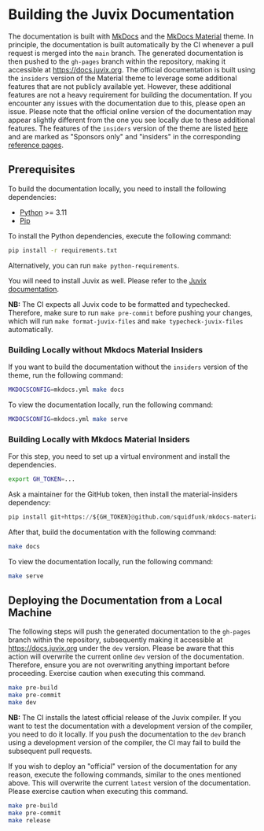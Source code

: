 # Building the Juvix Documentation

The documentation is built with [MkDocs](https://www.mkdocs.org) and the [MkDocs
Material](https://squidfunk.github.io/mkdocs-material) theme. In principle, the
documentation is built automatically by the CI whenever a pull request is merged
into the `main` branch. The generated documentation is then pushed to the
`gh-pages` branch within the repository, making it accessible at
https://docs.juvix.org. The official documentation is built using the `insiders`
version of the Material theme to leverage some additional features that are not
publicly available yet. However, these additional features are not a heavy
requirement for building the documentation. If you encounter any issues with the
documentation due to this, please open an issue. Please note that the official
online version of the documentation may appear slightly different from the one
you see locally due to these additional features. The features of the `insiders`
version of the theme are listed
[here](https://squidfunk.github.io/mkdocs-material/insiders/) and are marked as
"Sponsors only" and "insiders" in the corresponding [reference
pages](https://squidfunk.github.io/mkdocs-material/reference/).

## Prerequisites

To build the documentation locally, you need to install the following
dependencies:

- [Python](https://www.python.org) >= 3.11
- [Pip](https://pypi.org/project/pip)

To install the Python dependencies, execute the following command:

```bash
pip install -r requirements.txt
```

Alternatively, you can run `make python-requirements`.

You will need to install Juvix as well. Please refer to the [Juvix
documentation](https://docs.juvix.org).

**NB:** The CI expects all Juvix code to be formatted and typechecked.
Therefore, make sure to run `make pre-commit` before pushing your changes, which
will run `make format-juvix-files` and `make typecheck-juvix-files`
automatically.

### Building Locally without Mkdocs Material Insiders

If you want to build the documentation without the `insiders` version of the
theme, run the following command:

```bash
MKDOCSCONFIG=mkdocs.yml make docs
```

To view the documentation locally, run the following command:

```bash
MKDOCSCONFIG=mkdocs.yml make serve
```

### Building Locally with Mkdocs Material Insiders

For this step, you need to set up a virtual environment and install the
dependencies.

```bash
export GH_TOKEN=...
```

Ask a maintainer for the GitHub token, then install the material-insiders
dependency:

```python
pip install git+https://${GH_TOKEN}@github.com/squidfunk/mkdocs-material-insiders.git
```

After that, build the documentation with the following command:

```bash
make docs
```

To view the documentation locally, run the following command:

```bash
make serve
```

## Deploying the Documentation from a Local Machine

The following steps will push the generated documentation to the `gh-pages`
branch within the repository, subsequently making it accessible at
https://docs.juvix.org under the `dev` version. Please be aware that this action
will overwrite the current online `dev` version of the documentation. Therefore,
ensure you are not overwriting anything important before proceeding. Exercise
caution when executing this command.

```bash
make pre-build
make pre-commit
make dev
```

**NB:** The CI installs the latest official release of the Juvix compiler. If
you want to test the documentation with a development version of the compiler,
you need to do it locally. If you push the documentation to the `dev` branch
using a development version of the compiler, the CI may fail to build the
subsequent pull requests.

If you wish to deploy an "official" version of the documentation for any reason,
execute the following commands, similar to the ones mentioned above. This will
overwrite the current `latest` version of the documentation. Please exercise
caution when executing this command.

```bash
make pre-build
make pre-commit
make release
```
